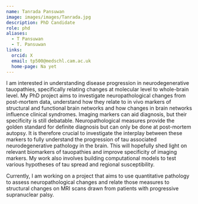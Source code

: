 ```yaml
---
name: Tanrada Pansuwan
image: images/images/Tanrada.jpg
description: PhD Candidate
role: phd
aliases:
  - T Pansuwan
  - T. Pansuwan
links:
  orcid: X
  email: tp500@medschl.cam.ac.uk
  home-page: Na yet
---
```


I am interested in understanding disease progression in neurodegenerative tauopathies, specifically relating changes at molecular level to whole-brain level. My PhD project aims to investigate neuropathological changes from post-mortem data, understand how they relate to in vivo markers of structural and functional brain networks and how changes in brain networks influence clinical syndromes. Imaging markers can aid diagnosis, but their specificity is still debatable. Neuropathological measures provide the golden standard for definite diagnosis but can only be done at post-mortem autopsy. It is therefore crucial to investigate the interplay between these markers to fully understand the progression of tau associated neurodegenerative pathology in the brain. This will hopefully shed light on relevant biomarkers of tauopathies and improve specificity of imaging markers. My work also involves building computational models to test various hypotheses of tau spread and regional susceptibility. 

Currently, I am working on a project that aims to use quantitative pathology to assess neuropathological changes and relate those measures to structural changes on MRI scans drawn from patients with progressive supranuclear palsy.


